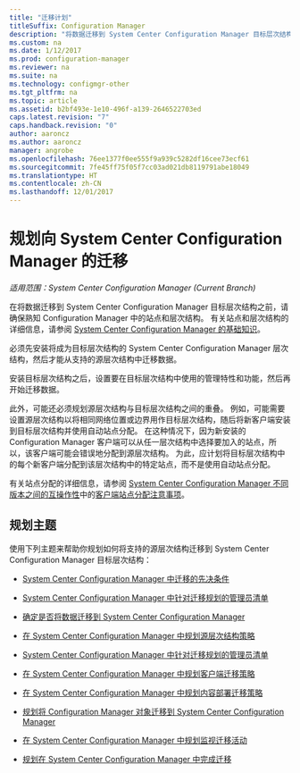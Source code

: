 ```yaml
---
title: "迁移计划"
titleSuffix: Configuration Manager
description: "将数据迁移到 System Center Configuration Manager 目标层次结构之前，了解有关站点和层次结构的信息。"
ms.custom: na
ms.date: 1/12/2017
ms.prod: configuration-manager
ms.reviewer: na
ms.suite: na
ms.technology: configmgr-other
ms.tgt_pltfrm: na
ms.topic: article
ms.assetid: b2bf493e-1e10-496f-a139-2646522703ed
caps.latest.revision: "7"
caps.handback.revision: "0"
author: aaroncz
ms.author: aaroncz
manager: angrobe
ms.openlocfilehash: 76ee1377f0ee555f9a939c5282df16cee73ecf61
ms.sourcegitcommit: 7fe45ff75f05f7cc03ad021db8119791abe18049
ms.translationtype: HT
ms.contentlocale: zh-CN
ms.lasthandoff: 12/01/2017
---
```

# <a name="plan-for-migration-to-system-center-configuration-manager"></a>规划向 System Center Configuration Manager 的迁移

*适用范围：System Center Configuration Manager (Current Branch)*

在将数据迁移到 System Center Configuration Manager 目标层次结构之前，请确保熟知 Configuration Manager 中的站点和层次结构。 有关站点和层次结构的详细信息，请参阅 [System Center Configuration Manager 的基础知识](../../core/understand/fundamentals.md)。  

 必须先安装将成为目标层次结构的 System Center Configuration Manager 层次结构，然后才能从支持的源层次结构中迁移数据。  

 安装目标层次结构之后，设置要在目标层次结构中使用的管理特性和功能，然后再开始迁移数据。  

 此外，可能还必须规划源层次结构与目标层次结构之间的重叠。 例如，可能需要设置源层次结构以将相同网络位置或边界用作目标层次结构，随后将新客户端安装到目标层次结构并使用自动站点分配。 在这种情况下，因为新安装的 Configuration Manager 客户端可以从任一层次结构中选择要加入的站点，所以，该客户端可能会错误地分配到源层次结构。 为此，应计划将目标层次结构中的每个新客户端分配到该层次结构中的特定站点，而不是使用自动站点分配。  

 有关站点分配的详细信息，请参阅 [System Center Configuration Manager 不同版本之间的互操作性](../../core/plan-design/hierarchy/interoperability-between-different-versions.md)中的[客户端站点分配注意事项](../../core/plan-design/hierarchy/interoperability-between-different-versions.md#BKMK_SupConfigSiteAssignment)。  

## <a name="plan-topics"></a>规划主题  
 使用下列主题来帮助你规划如何将支持的源层次结构迁移到 System Center Configuration Manager 目标层次结构：

-   [System Center Configuration Manager 中迁移的先决条件](../../core/migration/prerequisites-for-migration.md)  

-   [System Center Configuration Manager 中针对迁移规划的管理员清单](../../core/migration/administrator-checklists-for-migration-planning.md)  

-   [确定是否将数据迁移到 System Center Configuration Manager](../../core/migration/determine-whether-to-migrate-data.md)  

-   [在 System Center Configuration Manager 中规划源层次结构策略](../../core/migration/planning-a-source-hierarchy-strategy.md)  

-   [System Center Configuration Manager 中针对迁移规划的管理员清单](../../core/migration/administrator-checklists-for-migration-planning.md)  

-   [在 System Center Configuration Manager 中规划客户端迁移策略](../../core/migration/planning-a-client-migration-strategy.md)  

-   [在 System Center Configuration Manager 中规划内容部署迁移策略](../../core/migration/planning-a-content-deployment-migration-strategy.md)  

-   [规划将 Configuration Manager 对象迁移到 System Center Configuration Manager](../../core/migration/planning-for-the-migration-of-objects.md)  

-   [在 System Center Configuration Manager 中规划监视迁移活动](../../core/migration/planning-to-monitor-migration-activity.md)  

-   [规划在 System Center Configuration Manager 中完成迁移](../../core/migration/planning-to-complete-migration.md)  
